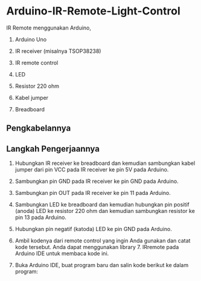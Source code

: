 # Arduino-IR-Remote-Light-Control
IR Remote menggunakan Arduino,

1. Arduino Uno

2. IR receiver (misalnya TSOP38238)

3. IR remote control

4. LED

5. Resistor 220 ohm

6. Kabel jumper

7. Breadboard
## Pengkabelannya 

## Langkah Pengerjaannya
1. Hubungkan IR receiver ke breadboard dan kemudian sambungkan kabel jumper dari pin VCC pada IR receiver ke pin 5V pada Arduino.

2. Sambungkan pin GND pada IR receiver ke pin GND pada Arduino.

3. Sambungkan pin OUT pada IR receiver ke pin 11 pada Arduino.

4. Sambungkan LED ke breadboard dan kemudian hubungkan pin positif (anoda) LED ke resistor 220 ohm dan kemudian sambungkan resistor ke pin 13 pada Arduino.

5. Hubungkan pin negatif (katoda) LED ke pin GND pada Arduino.

6. Ambil kodenya dari remote control yang ingin Anda gunakan dan catat kode tersebut. Anda dapat menggunakan library 7. IRremote pada Arduino IDE untuk membaca kode ini.

7. Buka Arduino IDE, buat program baru dan salin kode berikut ke dalam program:
